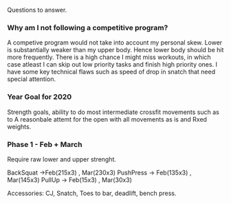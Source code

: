 Questions to answer.

### Why am I not following a competitive program?

A competive program would not take into account my personal skew.
Lower is substantially weaker than my upper body. Hence lower body should be hit
more frequently. There is a high chance I might miss workouts, in which case atleast
I can skip out low priority tasks and finish high priority ones. I have some key technical flaws
such as speed of drop in snatch that need special attention.


### Year Goal for 2020

Strength goals, ability to do most intermediate crossfit movements such as to
A reasonbale attemt for the open with all movements as is and Rxed weights.

### Phase 1 - Feb + March

Require raw lower and upper strenght.

BackSquat ->Feb(215x3) , Mar(230x3)
PushPress -> Feb(135x3) , Mar(145x3)
PullUp -> Feb(15x3) , Mar(30x3)

Accessories: CJ, Snatch, Toes to bar, deadlift, bench press.

